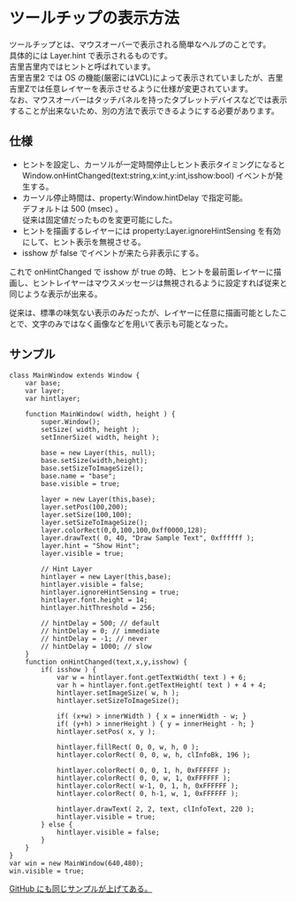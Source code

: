 # ツールチップの表示方法

ツールチップとは、マウスオーバーで表示される簡単なヘルプのことです。  
具体的には Layer.hint で表示されるものです。  
吉里吉里内ではヒントと呼ばれています。  
吉里吉里2 では OS の機能(厳密にはVCL)によって表示されていましたが、吉里吉里Zでは任意レイヤーを表示させるように仕様が変更されています。  
なお、マウスオーバーはタッチパネルを持ったタブレットデバイスなどでは表示することが出来ないため、別の方法で表示できるようにする必要があります。  

## 仕様
* ヒントを設定し、カーソルが一定時間停止しヒント表示タイミングになると Window.onHintChanged(text:string,x:int,y:int,isshow:bool) イベントが発生する。  
* カーソル停止時間は、property:Window.hintDelay で指定可能。  
デフォルトは 500 (msec) 。  
従来は固定値だったものを変更可能にした。  
* ヒントを描画するレイヤーには property:Layer.ignoreHintSensing を有効にして、ヒント表示を無視させる。
* isshow が false でイベントが来たら非表示にする。

これで onHintChanged で isshow が true の時、ヒントを最前面レイヤーに描画し、ヒントレイヤーはマウスメッセージは無視されるように設定すれば従来と同じような表示が出来る。  

従来は、標準の味気ない表示のみだったが、レイヤーに任意に描画可能としたことで、文字のみではなく画像などを用いて表示も可能となった。

## サンプル
```
class MainWindow extends Window {
	var base;
	var layer;
	var hintlayer;

	function MainWindow( width, height ) {
		super.Window();
		setSize( width, height );
		setInnerSize( width, height );

		base = new Layer(this, null);
		base.setSize(width,height);
		base.setSizeToImageSize();
		base.name = "base";
		base.visible = true;

		layer = new Layer(this,base);
		layer.setPos(100,200);
		layer.setSize(100,100);
		layer.setSizeToImageSize();
		layer.colorRect(0,0,100,100,0xff0000,128);
		layer.drawText( 0, 40, "Draw Sample Text", 0xffffff );
		layer.hint = "Show Hint";
		layer.visible = true;

		// Hint Layer
		hintlayer = new Layer(this,base);
		hintlayer.visible = false;
		hintlayer.ignoreHintSensing = true;
		hintlayer.font.height = 14;
		hintlayer.hitThreshold = 256;

		// hintDelay = 500; // default
		// hintDelay = 0; // immediate
		// hintDelay = -1; // never
		// hintDelay = 1000; // slow
	}
	function onHintChanged(text,x,y,isshow) {
		if( isshow ) {
			var w = hintlayer.font.getTextWidth( text ) + 6;
			var h = hintlayer.font.getTextHeight( text ) + 4 + 4;
			hintlayer.setImageSize( w, h );
			hintlayer.setSizeToImageSize();

			if( (x+w) > innerWidth ) { x = innerWidth - w; }
			if( (y+h) > innerHeight ) { y = innerHeight - h; }
			hintlayer.setPos( x, y );

			hintlayer.fillRect( 0, 0, w, h, 0 );
			hintlayer.colorRect( 0, 0, w, h, clInfoBk, 196 );

			hintlayer.colorRect( 0, 0, 1, h, 0xFFFFFF );
			hintlayer.colorRect( 0, 0, w, 1, 0xFFFFFF );
			hintlayer.colorRect( w-1, 0, 1, h, 0xFFFFFF );
			hintlayer.colorRect( 0, h-1, w, 1, 0xFFFFFF );

			hintlayer.drawText( 2, 2, text, clInfoText, 220 );
			hintlayer.visible = true;
		} else {
			hintlayer.visible = false;
		}
	}
}
var win = new MainWindow(640,480);
win.visible = true;
```

[GitHub にも同じサンプルが上げてある。
](https://github.com/krkrz/krkrz/blob/master/script/Sample/tooltip/startup.tjs)